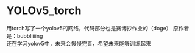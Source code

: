 # YOLOv5_torch
用torch写了一个yolov5的网络，代码部分也是赛博抄作业的（doge） 原作者是：bubbliiiing    
还在学习yolov5中，未来会慢慢完善，希望未来能够训练起来
